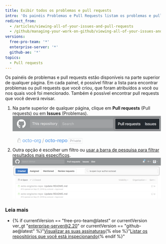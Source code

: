 ```yaml
---
title: Exibir todos os problemas e pull requests
intro: 'Os painéis Problemas e Pull Requests listam os problemas e pull requests abertos que foram criados por você. Você pode usá-los para atualizar itens que ficaram obsoletos, fechá-los ou acompanhar onde você foi mencionado em todos os repositórios, inclusive aqueles em que que você não fez assinatura.'
redirect_from:
  - /articles/viewing-all-of-your-issues-and-pull-requests
  - /github/managing-your-work-on-github/viewing-all-of-your-issues-and-pull-requests
versions:
  free-pro-team: '*'
  enterprise-server: '*'
  github-ae: '*'
topics:
  - Pull requests
---
```

Os painéis de problemas e pull requests estão disponíveis na parte superior de qualquer página. Em cada painel, é possível filtrar a lista para encontrar problemas ou pull requests que você criou, que foram atribuídos a você ou nos quais você foi mencionado. Também é possível encontrar pull requests que você deverá revisar.

1. Na parte superior de qualquer página, clique em **Pull requests** (Pull requests) ou em **Issues** (Problemas). ![Os painéis globais de problemas e pull requests](/assets/images/help/overview/issues_and_pr_dashboard.png)
2. Outra opção é escolher um filtro ou [usar a barra de pesquisa para filtrar resultados mais específicos](/articles/using-search-to-filter-issues-and-pull-requests). ![Lista de pull requests com o filtro "Created" (Criado) selecionado](/assets/images/help/overview/pr_dashboard_created.png)

### Leia mais

- {% if currentVersion == "free-pro-team@latest" or currentVersion ver_gt "enterprise-server@2.20" or currentVersion == "github-ae@latest" %}"[Visualizar as suas assinaturas](/github/managing-subscriptions-and-notifications-on-github/viewing-your-subscriptions#reviewing-repositories-that-youre-watching){% else %}"[Listar os repositórios que você está inspecionando](/github/receiving-notifications-about-activity-on-github/listing-the-repositories-youre-watching){% endif %}"
